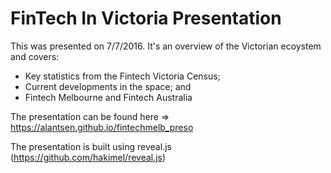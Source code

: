 # FinTech In Victoria Presentation

This was presented on 7/7/2016. It's an overview of the Victorian ecoystem and covers:
- Key statistics from the Fintech Victoria Census;
- Current developments in the space; and
- Fintech Melbourne and Fintech Australia

The presentation can be found here => https://alantsen.github.io/fintechmelb_preso

The presentation is built using reveal.js (https://github.com/hakimel/reveal.js)
